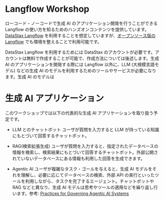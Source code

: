 # Langflow Workshop

ローコード・ノーコードで生成 AI のアプリケーション開発を行うことができる Langflow の使い方を知るためのハンズオンコンテンツを提供しています。[DataStax Langflow](https://www.datastax.com/products/langflow) を利用することを想定していますが、[オープンソース版の Langflow](https://github.com/langflow-ai/langflow) でも環境を整えることで利用可能です。

DataStax Langflow を利用するためには DataStax のアカウントが必要です。アカウントは無料で作成することが可能で、作成方法については後述します。生成 AI のアプリケーションを開発する際には Langflow 以外に、LLM (大規模言語モデル) などの生成 AI のモデルを利用するためのツールやサービスが必要になります。生成 AI のモデルは 

# 生成 AI アプリケーション

このワークショップでは以下の代表的な生成 AI アプリケーションを取り扱う予定です。

- LLM とのチャットボット
    ユーザが質問を入力すると LLM が持っている知識にもとづいて回答するチャットボット。

- RAG(検索拡張生成)
    ユーザが質問を入力すると、指定されたデータベースの情報を検索し、検索結果にもとづいて回答するチャットボット。外部公開されていないデータべースにある情報も利用した回答を生成できます。

- Agentic AI
    ユーザが複雑なタスク・ゴールを与えると、生成 AI モデルをそれを理解し、必要に応じてデータベースの検索、外部 API の実行といったツールを利用しながら、タスクを完了するエージェント。チャットボットや RAG などと異なり、生成 AI モデルは思考やツールの適用などを繰り返し行います。参考: [Practices for Governing Agentic AI Systems](https://openai.com/index/practices-for-governing-agentic-ai-systems/)

